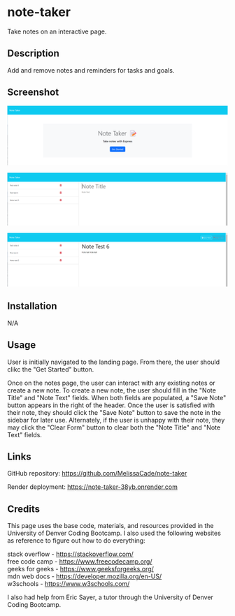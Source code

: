 # note-taker

Take notes on an interactive page.

## Description

Add and remove notes and reminders for tasks and goals.

## Screenshot

![Landing Page](./public/assets/images/Screenshot%202024-04-04%20205129.png)

![Blank Note Form](./public/assets/images/Screenshot%202024-04-04%20205319.png)

![Ready to Save Form](./public/assets/images/Screenshot%202024-04-04%20205416.png)

## Installation

N/A

## Usage

User is initially navigated to the landing page. From there, the user should clikc the "Get Started" button.

Once on the notes page, the user can interact with any existing notes or create a new note. To create a new note, the user should fill in the "Note Title" and "Note Text" fields. When both fields are populated, a "Save Note" button appears in the right of the header. Once the user is satisfied with their note, they should click the "Save Note" button to save the note in the sidebar for later use. Alternately, if the user is unhappy with their note, they may click the "Clear Form" button to clear both the "Note Title" and "Note Text" fields.

## Links

GitHub repository: https://github.com/MelissaCade/note-taker

Render deployment: https://note-taker-38yb.onrender.com

## Credits

This page uses the base code, materials, and resources provided in the University of Denver Coding Bootcamp. I also used the following websites as reference to figure out how to do everything:

stack overflow - https://stackoverflow.com/  
free code camp - https://www.freecodecamp.org/  
geeks for geeks - https://www.geeksforgeeks.org/  
mdn web docs - https://developer.mozilla.org/en-US/  
w3schools - https://www.w3schools.com/

I also had help from Eric Sayer, a tutor through the University of Denver Coding Bootcamp.
